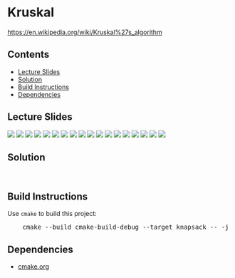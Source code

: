 <h1 id="Kruskal">Kruskal</h1>
<a href="https://en.wikipedia.org/wiki/Kruskal%27s_algorithm">https://en.wikipedia.org/wiki/Kruskal%27s_algorithm</a>
<h2>Contents</h2>
<ul>
  <li>
      <a href="#slides">Lecture Slides</a>
  </li>
  <li>
    <a href="#solution">Solution</a>
  </li>
  <li>
    <a href="#build">Build Instructions</a>
  </li>
  <li>
    <a href="#dependencies">Dependencies</a>
  </li>
</ul>

<h2 id="slides">Lecture Slides</h2>
<img src="https://github.com/claytonjwong/Algorithms-Stanford/blob/master/course3/kruskal_mst/documentation/kruskal_01.png" />
<img src="https://github.com/claytonjwong/Algorithms-Stanford/blob/master/course3/kruskal_mst/documentation/kruskal_02.png" />
<img src="https://github.com/claytonjwong/Algorithms-Stanford/blob/master/course3/kruskal_mst/documentation/kruskal_03.png" />
<img src="https://github.com/claytonjwong/Algorithms-Stanford/blob/master/course3/kruskal_mst/documentation/kruskal_04.png" />
<img src="https://github.com/claytonjwong/Algorithms-Stanford/blob/master/course3/kruskal_mst/documentation/kruskal_05.png" />
<img src="https://github.com/claytonjwong/Algorithms-Stanford/blob/master/course3/kruskal_mst/documentation/kruskal_06.png" />
<img src="https://github.com/claytonjwong/Algorithms-Stanford/blob/master/course3/kruskal_mst/documentation/kruskal_07.png" />
<img src="https://github.com/claytonjwong/Algorithms-Stanford/blob/master/course3/kruskal_mst/documentation/kruskal_08.png" />
<img src="https://github.com/claytonjwong/Algorithms-Stanford/blob/master/course3/kruskal_mst/documentation/kruskal_09.png" />
<img src="https://github.com/claytonjwong/Algorithms-Stanford/blob/master/course3/kruskal_mst/documentation/kruskal_10.png" />
<img src="https://github.com/claytonjwong/Algorithms-Stanford/blob/master/course3/kruskal_mst/documentation/kruskal_11.png" />
<img src="https://github.com/claytonjwong/Algorithms-Stanford/blob/master/course3/kruskal_mst/documentation/kruskal_12.png" />
<img src="https://github.com/claytonjwong/Algorithms-Stanford/blob/master/course3/kruskal_mst/documentation/kruskal_13.png" />
<img src="https://github.com/claytonjwong/Algorithms-Stanford/blob/master/course3/kruskal_mst/documentation/kruskal_14.png" />
<img src="https://github.com/claytonjwong/Algorithms-Stanford/blob/master/course3/kruskal_mst/documentation/kruskal_15.png" />
<img src="https://github.com/claytonjwong/Algorithms-Stanford/blob/master/course3/kruskal_mst/documentation/kruskal_16.png" />
<img src="https://github.com/claytonjwong/Algorithms-Stanford/blob/master/course3/kruskal_mst/documentation/kruskal_17.png" />
<img src="https://github.com/claytonjwong/Algorithms-Stanford/blob/master/course3/kruskal_mst/documentation/kruskal_18.png" />

<h2 id="solution">Solution</h2>
<pre>



</pre>

<h2 id="build">Build Instructions</h2>
<p>Use <code>cmake</code> to build this project:</p>

<pre>
    cmake --build cmake-build-debug --target knapsack -- -j 4
</pre>

<h2 id="dependencies">Dependencies</h2>
<ul>
  <li>
    <a href="https://cmake.org/">cmake.org</a>
  </li>
</ul>

</body>
</html>